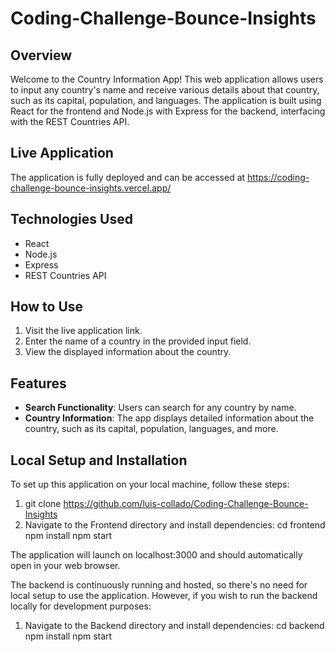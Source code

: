 # Coding-Challenge-Bounce-Insights

## Overview

Welcome to the Country Information App! This web application allows users to input any country's name and receive various details about that country, such as its capital, population, and languages. The application is built using React for the frontend and Node.js with Express for the backend, interfacing with the REST Countries API.

## Live Application

The application is fully deployed and can be accessed at https://coding-challenge-bounce-insights.vercel.app/

## Technologies Used

- React
- Node.js
- Express
- REST Countries API

## How to Use

1. Visit the live application link.
2. Enter the name of a country in the provided input field.
3. View the displayed information about the country.

## Features

- **Search Functionality**: Users can search for any country by name.
- **Country Information**: The app displays detailed information about the country, such as its capital, population, languages, and more.

## Local Setup and Installation

To set up this application on your local machine, follow these steps:

1. git clone https://github.com/luis-collado/Coding-Challenge-Bounce-Insights
2. Navigate to the Frontend directory and install dependencies:
    cd frontend
    npm install
    npm start

The application will launch on localhost:3000 and should automatically open in your web browser.

The backend is continuously running and hosted, so there's no need for local setup to use the application. 
However, if you wish to run the backend locally for development purposes:

1. Navigate to the Backend directory and install dependencies:
    cd backend
    npm install
    npm start